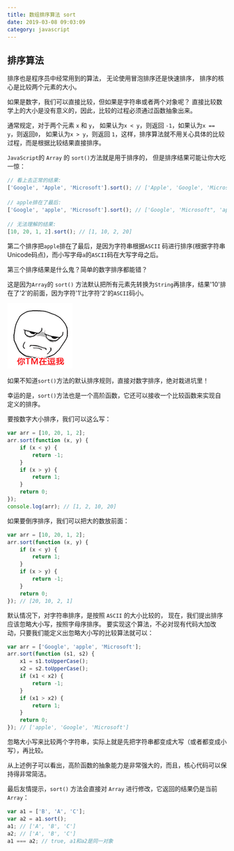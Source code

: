 ```yaml
---
title: 数组排序算法 sort
date: 2019-03-08 09:03:09
category: javascript
---
```


## 排序算法

排序也是程序员中经常用到的算法，
无论使用冒泡排序还是快速排序，
排序的核心是比较两个元素的大小。

如果是数字，我们可以直接比较，但如果是字符串或者两个对象呢？
直接比较数学上的大小是没有意义的，因此，比较的过程必须通过函数抽象出来。

通常规定，对于两个元素 `x` 和 `y`，
如果认为`x < y`，则返回 `-1`，如果认为`x == y`，则返回`0`，
如果认为`x > y`，则返回 `1`，这样，排序算法就不用关心具体的比较过程，而是根据比较结果直接排序。


`JavaScript`的 `Array` 的 `sort()`方法就是用于排序的，
但是排序结果可能让你大吃一惊：

```js
// 看上去正常的结果:
['Google', 'Apple', 'Microsoft'].sort(); // ['Apple', 'Google', 'Microsoft'];

// apple排在了最后:
['Google', 'apple', 'Microsoft'].sort(); // ['Google', 'Microsoft", 'apple']

// 无法理解的结果:
[10, 20, 1, 2].sort(); // [1, 10, 2, 20]

```

第二个排序把`apple`排在了最后，是因为字符串根据`ASCII` 码进行排序(根据字符串Unicode码点)，而小写字母`a`的`ASCII`码在大写字母之后。

第三个排序结果是什么鬼？简单的数字排序都能错？

这是因为`Array`的 `sort()` 方法默认把所有元素先转换为`String`再排序，结果'10'排在了'2'的前面，因为字符'1'比字符'2'的`ASCII`码小。

![](./images/douwo.png)

如果不知道`sort()`方法的默认排序规则，直接对数字排序，绝对栽进坑里！

幸运的是，`sort()`方法也是一个高阶函数，它还可以接收一个比较函数来实现自定义的排序。

要按数字大小排序，我们可以这么写：

```js
var arr = [10, 20, 1, 2];
arr.sort(function (x, y) {
    if (x < y) {
        return -1;
    }
    if (x > y) {
        return 1;
    }
    return 0;
});
console.log(arr); // [1, 2, 10, 20]

```

如果要倒序排序，我们可以把大的数放前面：

```js
var arr = [10, 20, 1, 2];
arr.sort(function (x, y) {
    if (x < y) {
        return 1;
    }
    if (x > y) {
        return -1;
    }
    return 0;
}); // [20, 10, 2, 1]
```

默认情况下，对字符串排序，是按照 `ASCII` 的大小比较的，
现在，我们提出排序应该忽略大小写，按照字母序排序。
要实现这个算法，不必对现有代码大加改动，只要我们能定义出忽略大小写的比较算法就可以：

```js
var arr = ['Google', 'apple', 'Microsoft'];
arr.sort(function (s1, s2) {
    x1 = s1.toUpperCase();
    x2 = s2.toUpperCase();
    if (x1 < x2) {
        return -1;
    }
    if (x1 > x2) {
        return 1;
    }
    return 0;
}); // ['apple', 'Google', 'Microsoft']
```

忽略大小写来比较两个字符串，实际上就是先把字符串都变成大写（或者都变成小写），再比较。

从上述例子可以看出，高阶函数的抽象能力是非常强大的，而且，核心代码可以保持得非常简洁。


最后友情提示，`sort()` 方法会直接对 `Array` 进行修改，它返回的结果仍是当前 `Array`：

```js
var a1 = ['B', 'A', 'C'];
var a2 = a1.sort();
a1; // ['A', 'B', 'C']
a2; // ['A', 'B', 'C']
a1 === a2; // true, a1和a2是同一对象
```